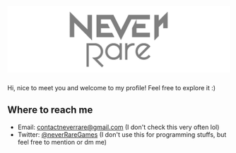 # ![neverRare banner](https://github.com/neverRare/neverRare/blob/master/never_rare_banner.png)

Hi, nice to meet you and welcome to my profile! Feel free to explore it :)

## Where to reach me

- Email: <contactneverrare@gmail.com> (I don't check this very often lol)
- Twitter: [@neverRareGames](https://twitter.com/neverRareGames) (I don't use this for programming stuffs, but feel free to mention or dm me)

<!--
**neverRare/neverRare** is a ✨ _special_ ✨ repository because its `README.md` (this file) appears on your GitHub profile.

Here are some ideas to get you started:

- 🔭 I’m currently working on ...
- 🌱 I’m currently learning ...
- 👯 I’m looking to collaborate on ...
- 🤔 I’m looking for help with ...
- 💬 Ask me about ...
- 📫 How to reach me: ...
- 😄 Pronouns: ...
- ⚡ Fun fact: ...
-->
